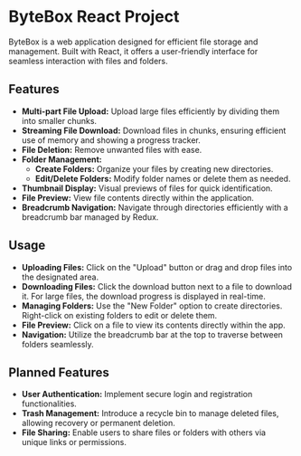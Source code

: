 
# ByteBox React Project

ByteBox is a web application designed for efficient file storage and management. Built with React, it offers a user-friendly interface for seamless interaction with files and folders.

## Features

- **Multi-part File Upload:** Upload large files efficiently by dividing them into smaller chunks.
- **Streaming File Download:** Download files in chunks, ensuring efficient use of memory and showing a progress tracker.
- **File Deletion:** Remove unwanted files with ease.
- **Folder Management:**
  - **Create Folders:** Organize your files by creating new directories.
  - **Edit/Delete Folders:** Modify folder names or delete them as needed.
- **Thumbnail Display:** Visual previews of files for quick identification.
- **File Preview:** View file contents directly within the application.
- **Breadcrumb Navigation:** Navigate through directories efficiently with a breadcrumb bar managed by Redux.

## Usage

- **Uploading Files:** Click on the "Upload" button or drag and drop files into the designated area.
- **Downloading Files:** Click the download button next to a file to download it. For large files, the download progress is displayed in real-time.
- **Managing Folders:** Use the "New Folder" option to create directories. Right-click on existing folders to edit or delete them.
- **File Preview:** Click on a file to view its contents directly within the app.
- **Navigation:** Utilize the breadcrumb bar at the top to traverse between folders seamlessly.

## Planned Features

- **User Authentication:** Implement secure login and registration functionalities.
- **Trash Management:** Introduce a recycle bin to manage deleted files, allowing recovery or permanent deletion.
- **File Sharing:** Enable users to share files or folders with others via unique links or permissions.
